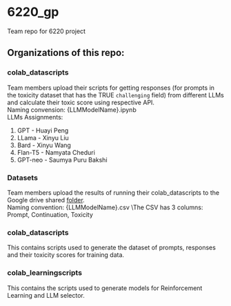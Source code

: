 # 6220_gp
Team repo for 6220 project
## Organizations of this repo:
### colab_datascripts ### 
Team members upload their scripts for getting responses (for prompts in the toxicity dataset that has the TRUE `challenging` field) from different LLMs and calculate their toxic score using respective API. \
Naming convension: {LLMModelName}.ipynb \
LLMs Assignments:
1. GPT - Huayi Peng 
2. LLama - Xinyu Liu
3. Bard - Xinyu Wang
4. Flan-T5 - Namyata Cheduri
5. GPT-neo - Saumya Puru Bakshi

### Datasets ### 
Team members upload the results of running their colab_datascripts to the Google
drive shared [folder](https://drive.google.com/drive/folders/1qSt_5VlWExNjGA76eHeQoExN0gJQ1p00?usp=sharing). \
Naming convention: {LLMModelName}.csv \The CSV has 3 columns: Prompt, Continuation, Toxicity

### colab_datascripts ###
This contains scripts used to generate the dataset of prompts, responses and their toxicity scores for training data. 

### colab_learningscripts ### 
This contains the scripts used to generate models for Reinforcement Learning and LLM selector.










